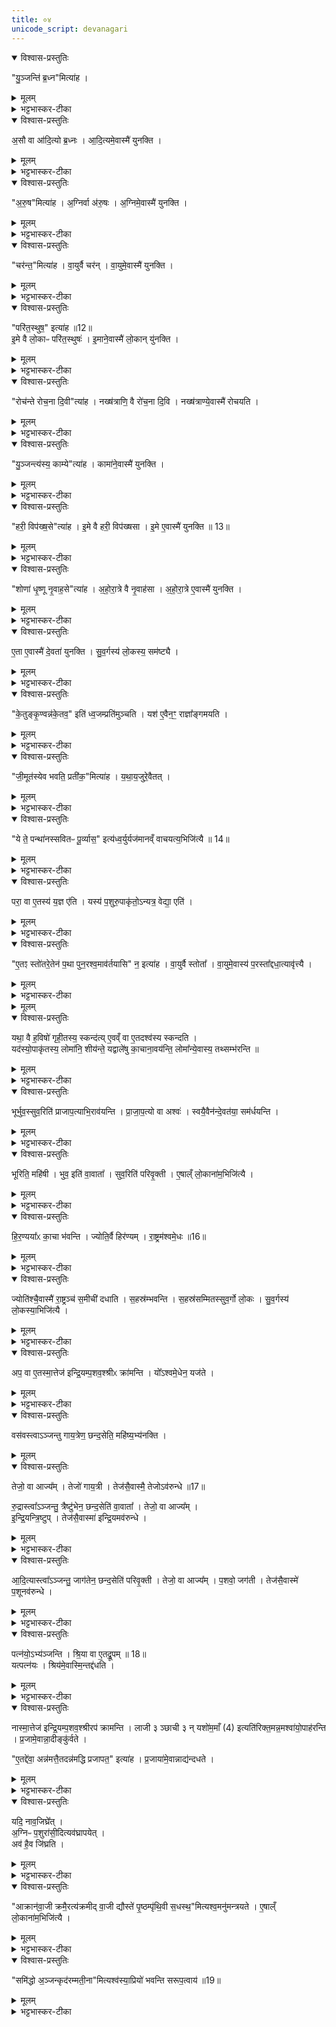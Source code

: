 ```yaml
---
title: ०४
unicode_script: devanagari
---
```



<details open><summary>विश्वास-प्रस्तुतिः</summary>

"यु॒ञ्जन्ति॑ ब्र॒ध्न"मित्या॑ह ।
</details>

<details><summary>मूलम्</summary>

"यु॒ञ्जन्ति॑ ब्र॒ध्न"मित्या॑ह ।
</details>

<details><summary>भट्टभास्कर-टीका</summary>

1युञ्जन्ति ब्रध्नमिति दक्षिणस्यां युगधुरि अश्वमलंकृतं युनक्ति ॥
</details>

<details open><summary>विश्वास-प्रस्तुतिः</summary>

अ॒सौ वा आ॑दि॒त्यो ब्र॒ध्नः ।
आ॒दि॒त्यमे॒वास्मै॑ युनक्ति ।
</details>

<details><summary>मूलम्</summary>

अ॒सौ वा आ॑दि॒त्यो ब्र॒ध्नः ।
आ॒दि॒त्यमे॒वास्मै॑ युनक्ति ।
</details>

<details><summary>भट्टभास्कर-टीका</summary>

असौ वा इत्यादि । ब्रह्मवादिगुणयोगादादित्यादियोजनत्वेन अश्व योजनं रूपयति । अस्मै यजमानाय आदित्यादिमानयं यथा स्यादिति । एतदर्थमेवादित्यादीन् स्वकार्येषु व्यापारयतीत्यर्थः । बृंहाणात् ब्रध्नः आदित्यः ।
</details>

<details open><summary>विश्वास-प्रस्तुतिः</summary>

"अ॒रु॒ष"मित्या॑ह ।
अ॒ग्निर्वा अ॑रु॒षः ।
अ॒ग्निमे॒वास्मै॑ युनक्ति ।
</details>

<details><summary>मूलम्</summary>

"अ॒रु॒ष"मित्या॑ह ।
अ॒ग्निर्वा अ॑रु॒षः ।
अ॒ग्निमे॒वास्मै॑ युनक्ति ।
</details>

<details><summary>भट्टभास्कर-टीका</summary>

आरोचनादरुषोऽग्रिः ।
</details>

<details open><summary>विश्वास-प्रस्तुतिः</summary>

"चर॑न्त॒"मित्या॑ह ।
वा॒युर्वै चर॑न् ।
वा॒युमे॒वास्मै॑ युनक्ति ।
</details>

<details><summary>मूलम्</summary>

"चर॑न्त॒"मित्या॑ह ।
वा॒युर्वै चर॑न् ।
वा॒युमे॒वास्मै॑ युनक्ति ।
</details>

<details><summary>भट्टभास्कर-टीका</summary>

सदा चरणात् चरन् वायुः ।
</details>

<details open><summary>विश्वास-प्रस्तुतिः</summary>

"परि॑त॒स्थुष॒" इत्या॑ह ॥12॥  
इ॒मे वै लो॒काᳶ परि॑त॒स्थुषः॑ ।
इ॒माने॒वास्मै॑ लो॒कान् यु॑नक्ति ।
</details>

<details><summary>मूलम्</summary>

"परि॑त॒स्थुष॒" इत्या॑ह ॥12॥  
इ॒मे वै लो॒काᳶ परि॑त॒स्थुषः॑ ।
इ॒माने॒वास्मै॑ लो॒कान् यु॑नक्ति ।
</details>

<details><summary>भट्टभास्कर-टीका</summary>

परितः स्यितियोगात् परितस्थिवांसो लोकाः, विभक्तिव्यत्ययः ॥
</details>

<details open><summary>विश्वास-प्रस्तुतिः</summary>

"रोच॑न्ते रोच॒ना दि॒वी"त्या॑ह ।
नख्ष॑त्राणि॒ वै रो॑च॒ना दि॒वि ।
नख्ष॑त्राण्ये॒वास्मै॑ रोचयति ।
</details>

<details><summary>मूलम्</summary>

"रोच॑न्ते रोच॒ना दि॒वी"त्या॑ह ।
नख्ष॑त्राणि॒ वै रो॑च॒ना दि॒वि ।
नख्ष॑त्राण्ये॒वास्मै॑ रोचयति ।
</details>

<details><summary>भट्टभास्कर-टीका</summary>

2रोचन्त इति पृष्ठमश्वस्य मृज्यते ॥ एतदर्थमेव दिवि नक्षत्राणि रोचयति प्रकाशयति ।
</details>

<details open><summary>विश्वास-प्रस्तुतिः</summary>

"यु॒ञ्जन्त्य॑स्य॒ काम्ये"त्या॑ह ।
कामा॑ने॒वास्मै॑ युनक्ति ।
</details>

<details><summary>मूलम्</summary>

"यु॒ञ्जन्त्य॑स्य॒ काम्ये"त्या॑ह ।
कामा॑ने॒वास्मै॑ युनक्ति ।
</details>

<details><summary>भट्टभास्कर-टीका</summary>

युञ्जन्त्यस्येति प्रष्टी युनक्ति । कामान् अभिप्रेतानर्थान् । इमे इयं च असौ च इमे द्यावापृथिव्यौ । 'त्यदादीनां यत्परम्' इतीदमश्शेषः ।
</details>

<details open><summary>विश्वास-प्रस्तुतिः</summary>

"हरी॒ विप॑ख्ष॒से"त्या॑ह ।
इ॒मे वै हरी॒ विप॑ख्षसा ।
इ॒मे ए॒वास्मै॑ युनक्ति ॥ 13॥  
</details>

<details><summary>मूलम्</summary>

"हरी॒ विप॑ख्ष॒से"त्या॑ह ।
इ॒मे वै हरी॒ विप॑ख्षसा ।
इ॒मे ए॒वास्मै॑ युनक्ति ॥ 13॥  
</details>

<details><summary>भट्टभास्कर-टीका</summary>

हरी हरणकुशले । विपक्षसा विविधपार्श्वे ।
</details>

<details open><summary>विश्वास-प्रस्तुतिः</summary>

"शोणा॑ धृ॒ष्णू नृ॒वाह॒से"त्या॑ह ।
अ॒हो॒रा॒त्रे वै नृ॒वाह॑सा ।
अ॒हो॒रा॒त्रे ए॒वास्मै॑ युनक्ति ।
</details>

<details><summary>मूलम्</summary>

"शोणा॑ धृ॒ष्णू नृ॒वाह॒से"त्या॑ह ।
अ॒हो॒रा॒त्रे वै नृ॒वाह॑सा ।
अ॒हो॒रा॒त्रे ए॒वास्मै॑ युनक्ति ।
</details>

<details><summary>भट्टभास्कर-टीका</summary>

धृष्णू धारणशीले नृवाहसा नराणां वहनकुशले ।
</details>

<details open><summary>विश्वास-प्रस्तुतिः</summary>

ए॒ता ए॒वास्मै॑ दे॒वता॑ युनक्ति ।
सु॒व॒र्गस्य॑ लो॒कस्य॒ सम॑ष्ट्यै ।
</details>

<details><summary>मूलम्</summary>

ए॒ता ए॒वास्मै॑ दे॒वता॑ युनक्ति ।
सु॒व॒र्गस्य॑ लो॒कस्य॒ सम॑ष्ट्यै ।
</details>

<details><summary>भट्टभास्कर-टीका</summary>

एवमेता दैवता अस्मै यजमानाय अस्याभिमतसंपादनार्थं युनक्ति अश्वादियोजनव्याजेन, तत्स्वर्गस्य सम्यक्प्राप्तये भवति ॥
</details>

<details open><summary>विश्वास-प्रस्तुतिः</summary>

"के॒तुङ्कृ॒ण्वन्न॑के॒तव॒" इति॑ ध्व॒जम्प्रति॑मुञ्चति ।
यश॑ ए॒वैन॒ꣳ॒ राज्ञा᳚ङ्गमयति ।
</details>

<details><summary>मूलम्</summary>

"के॒तुङ्कृ॒ण्वन्न॑के॒तव॒" इति॑ ध्व॒जम्प्रति॑मुञ्चति ।
यश॑ ए॒वैन॒ꣳ॒ राज्ञा᳚ङ्गमयति ।
</details>

<details><summary>भट्टभास्कर-टीका</summary>

3प्रतिमुञ्चति रथे स्थापयति ॥ राज्ञां मध्ये एनमेव राजानं यशो गमयति जयत्येष इति यावत् ।
</details>

<details open><summary>विश्वास-प्रस्तुतिः</summary>

"जी॒मूत॑स्येव भवति॒ प्रती॑क॒"मित्या॑ह ।
य॒था॒य॒जुरे॒वैतत् ।
</details>

<details><summary>मूलम्</summary>

"जी॒मूत॑स्येव भवति॒ प्रती॑क॒"मित्या॑ह ।
य॒था॒य॒जुरे॒वैतत् ।
</details>

<details><summary>भट्टभास्कर-टीका</summary>

प्रसिद्धत्वात् यथायजुरिति । 'अनाविद्धया तनुवा जयत्वम्' इत्यादि यथा मन्त्रो वदति तथा तद्भवत्येव ।
</details>

<details open><summary>विश्वास-प्रस्तुतिः</summary>

"ये ते॒ पन्था॑नस्सवितᳶ पू॒र्व्यास॒" इत्य॑ध्व॒र्युर्यज॑मानव्ँ वाचयत्य॒भिजि॑त्यै ॥ 14॥  
</details>

<details><summary>मूलम्</summary>

"ये ते॒ पन्था॑नस्सवितᳶ पू॒र्व्यास॒" इत्य॑ध्व॒र्युर्यज॑मानव्ँ वाचयत्य॒भिजि॑त्यै ॥ 14॥  
</details>

<details><summary>भट्टभास्कर-टीका</summary>

अभिजित्या इति । मार्गविशेषलाभात् देवतापक्षपाताच्च अभिजयः ॥
</details>

<details open><summary>विश्वास-प्रस्तुतिः</summary>

परा॒ वा ए॒तस्य॑ य॒ज्ञ ए॑ति ।
यस्य॑ प॒शुरु॒पाकृ॑तो॒ऽन्यत्र॒ वेद्या॒ एति॑ ।
</details>

<details><summary>मूलम्</summary>

परा॒ वा ए॒तस्य॑ य॒ज्ञ ए॑ति ।
यस्य॑ प॒शुरु॒पाकृ॑तो॒ऽन्यत्र॒ वेद्या॒ एति॑ ।
</details>

<details><summary>भट्टभास्कर-टीका</summary>

4परा वा इत्यादि ॥ उपाकृरतोऽश्वो हविर्भूतो वेद्या अन्यत्र सदि गच्छेत् एतस्य यजमानस्य यज्ञः परैति विनश्यति, तस्मात् 'एतम्' इति रथसमीपमश्वं नयति ।
</details>

<details open><summary>विश्वास-प्रस्तुतिः</summary>

"ए॒तꣵ स्तो॑तरे॒तेन॑ प॒था पुन॒रश्व॒माव॑र्तयासि" न॒ इत्या॑ह ।
वा॒युर्वै स्तोता᳚ ।
वा॒युमे॒वास्य॑ प॒रस्ता᳚द्दधा॒त्यावृ॑त्त्यै ।
</details>

<details><summary>मूलम्</summary>

"ए॒तꣵ स्तो॑तरे॒तेन॑ प॒था पुन॒रश्व॒माव॑र्तयासि" न॒ इत्या॑ह ।
वा॒युर्वै स्तोता᳚ ।
वा॒युमे॒वास्य॑ प॒रस्ता᳚द्दधा॒त्यावृ॑त्त्यै ।
</details>

<details><summary>भट्टभास्कर-टीका</summary>

तत्र 'एतं स्तोतः' इत्यादिवचनात् अश्वस्य पश्चाद्वायुस्स्थापितो भवति, तच्चास्य आवृत्यै भवति । वायुः खलु 'स्तोतः' डति मन्त्रे आमन्त्र्यते प्राणादिवृत्तिभावेन ताल्वाद्यभिघातेन शब्दोत्पादनात् स्तोता शब्दयिता वायुः उच्यते ॥
</details>


<details><summary>मूलम्</summary>

यथा॒ वै ह॒विषो॑ गृही॒तस्य॒ स्कन्द॑ति ।
ए॒वव्ँ वा ए॒तदश्व॑स्य स्कन्दति ।  

यद॑स्यो॒पाकृ॑तस्य॒ लोमा॑नि॒ शीय॑न्ते ।
यद्वाले॑षु का॒चाना॒वय॑न्ति ।
लोमा᳚न्ये॒वास्य॒ तथ्सम्भ॑रन्ति ॥15॥   
</details>

<details open><summary>विश्वास-प्रस्तुतिः</summary>

यथा॒ वै ह॒विषो॑ गृही॒तस्य॒ स्कन्द॑त्य् ए॒वव्ँ वा ए॒तदश्व॑स्य स्कन्दति ।   
यद॑स्यो॒पाकृ॑तस्य॒ लोमा॑नि॒ शीय॑न्ते॒ यद्वाले॑षु का॒चाना॒वय॑न्ति॒ लोमा᳚न्ये॒वास्य॒ तथ्सम्भ॑रन्ति ॥
</details>

<details><summary>मूलम्</summary>

यथा॒ वै ह॒विषो॑ गृही॒तस्य॒ स्कन्द॑त्य् ए॒वव्ँ वा ए॒तदश्व॑स्य स्कन्दति ।   
यद॑स्यो॒पाकृ॑तस्य॒ लोमा॑नि॒ शीय॑न्ते॒ यद्वाले॑षु का॒चाना॒वय॑न्ति॒ लोमा᳚न्ये॒वास्य॒ तथ्सम्भ॑रन्ति ॥
</details>

<details><summary>भट्टभास्कर-टीका</summary>

5यथा वा इत्यादि ॥ उपाकरणोत्तरकालं अश्वस्य लोमनिपतनं गृहीतस्य हविषः स्कन्दनस्थानीयं, तस्मात् वालेषु अश्वस्य दीर्घलोमसु काचान् मणीन् सौवर्णराजतमौक्तिकान् महिषीवावातापरिवृक्त्य आवयन्ति प्रोतान् कुर्वन्ति । तत्सर्वेषां लोम्नां संभरणाय सम्यग्धारणाय भवति -

सौवर्णान् महिषीमणीन् दशशतानस्यावयत्यावहात्   
वावाता वयते मणीन् दशशतान् प्रत्यग्वहाद्राजतान् ।   
प्रत्यक्श्रोणिसहस्रमेव परिवृक्त्यस्यावयेन्मौक्तिकान्   
सख्यश्शङ्खमणीनश्वेषु समुपग्रथ्नन्त्यविस्रस्तये ॥

महिष्यास्सचिवस्थाने राजपुत्र्यश्शतं स्मृताः ।  
वावाताया अराजोग्रदारास्साहायके शतम् ॥  

दारास्तु सूतग्रामण्यां परिवृक्त्यास्सहायताम् ।   
शतं कुर्वन्ति पञ्चाशत् पञ्चाशद्वर्गयोर्द्वयोः ॥  
</details>

<details open><summary>विश्वास-प्रस्तुतिः</summary>

भूर्भुव॒स्सुव॒रिति॑ प्राजाप॒त्याभि॒राव॑यन्ति ।
प्रा॒जा॒प॒त्यो वा अश्वः॑ ।
स्वयै॒वैन॑न्दे॒वत॑या॒ सम॑र्धयन्ति ।
</details>

<details><summary>मूलम्</summary>

भूर्भुव॒स्सुव॒रिति॑ प्राजाप॒त्याभि॒राव॑यन्ति ।
प्रा॒जा॒प॒त्यो वा अश्वः॑ ।
स्वयै॒वैन॑न्दे॒वत॑या॒ सम॑र्धयन्ति ।
</details>

<details><summary>भट्टभास्कर-टीका</summary>

6भूरित्यादि ॥ 'स भूरिति व्याहरत्' इति प्रजापतिना प्रथमदृष्टत्वात् प्राजापत्या व्याहृतयः अश्वः प्राजापत्य इति स्वयैव देवतया आवनं समृद्ध्यै भवति ।
</details>

<details open><summary>विश्वास-प्रस्तुतिः</summary>

भूरिति॒ महि॑षी ।
भुव॒ इति॑ वा॒वाता᳚ ।
सुव॒रिति॑ परिवृ॒क्ती ।
ए॒षाल्ँ लो॒काना॑म॒भिजि॑त्यै ।
</details>

<details><summary>मूलम्</summary>

भूरिति॒ महि॑षी ।
भुव॒ इति॑ वा॒वाता᳚ ।
सुव॒रिति॑ परिवृ॒क्ती ।
ए॒षाल्ँ लो॒काना॑म॒भिजि॑त्यै ।
</details>

<details><summary>भट्टभास्कर-टीका</summary>

महिष्यादित्रयस्य क्रमेण व्यहृतित्रयान्वयो लोकत्रयाभिजयाय भवति ॥
</details>

<details open><summary>विश्वास-प्रस्तुतिः</summary>

हि॒र॒ण्यया᳚ᳵ का॒चा भ॑वन्ति ।
ज्योति॒र्वै हिर॑ण्यम् ।
रा॒ष्ट्रम॑श्वमे॒धः ॥16॥  
</details>

<details><summary>मूलम्</summary>

हि॒र॒ण्यया᳚ᳵ का॒चा भ॑वन्ति ।
ज्योति॒र्वै हिर॑ण्यम् ।
रा॒ष्ट्रम॑श्वमे॒धः ॥16॥  
</details>

<details><summary>भट्टभास्कर-टीका</summary>

7हिरण्ययाः हिरण्मयाः 'ऋत्व्यवास्त्व्य' इति सूत्रे हिरण्ययेति निपात्यते । पक्षान्तरमिदं राजतानामप्युपलक्षणं वा ।
</details>

<details open><summary>विश्वास-प्रस्तुतिः</summary>

ज्योति॑श्चै॒वास्मै॑ रा॒ष्ट्रञ्च॑ स॒मीची॑ दधाति ।
स॒हस्र॑म्भवन्ति ।
स॒हस्र॑सम्मितस्सुव॒र्गो लो॒कः ।
सु॒व॒र्गस्य॑ लो॒कस्या॒भिजि॑त्यै ।
</details>

<details><summary>मूलम्</summary>

ज्योति॑श्चै॒वास्मै॑ रा॒ष्ट्रञ्च॑ स॒मीची॑ दधाति ।
स॒हस्र॑म्भवन्ति ।
स॒हस्र॑सम्मितस्सुव॒र्गो लो॒कः ।
सु॒व॒र्गस्य॑ लो॒कस्या॒भिजि॑त्यै ।
</details>

<details><summary>भट्टभास्कर-टीका</summary>

समीची संगते एकविषये दधाति । मणीनां सहस्रत्वं महार्घत्वेन सहस्रतुल्यस्य स्वर्गस्य अभिजयाय भवति ॥
</details>

<details open><summary>विश्वास-प्रस्तुतिः</summary>

अप॒ वा ए॒तस्मा॒त्तेज॑ इन्द्रि॒यम्प॒शव॒श्श्रीᳵ क्रा॑मन्ति ।
यो᳚ऽश्वमे॒धेन॒ यज॑ते ।
</details>

<details><summary>मूलम्</summary>

अप॒ वा ए॒तस्मा॒त्तेज॑ इन्द्रि॒यम्प॒शव॒श्श्रीᳵ क्रा॑मन्ति ।
यो᳚ऽश्वमे॒धेन॒ यज॑ते ।
</details>

<details><summary>भट्टभास्कर-टीका</summary>

8अप वा इत्यादि ॥ अश्वमेधेन यजमानात्तेजआदिचतुष्टयमपक्रामति दीर्घकालं राज्यपरित्यागात् ।
</details>

<details open><summary>विश्वास-प्रस्तुतिः</summary>

वस॑वस्त्वाऽञ्जन्तु गाय॒त्रेण॒ छन्द॒सेति॒ महि॑ष्य॒भ्य॑नक्ति ।
</details>

<details><summary>मूलम्</summary>

वस॑वस्त्वाऽञ्जन्तु गाय॒त्रेण॒ छन्द॒सेति॒ महि॑ष्य॒भ्य॑नक्ति ।
</details>

<details open><summary>विश्वास-प्रस्तुतिः</summary>

तेजो॒ वा आज्य᳚म् ।
तेजो॑ गाय॒त्री ।
तेज॑सै॒वास्मै॒ तेजोऽव॑रुन्धे ॥17॥  


रु॒द्रास्त्वा᳚ऽञ्जन्तु॒ त्रैष्टु॑भेन॒ छन्द॒सेति॑ वा॒वाता᳚ ।
तेजो॒ वा आज्य᳚म् ।  
इ॒न्द्रि॒यन्त्रि॒ष्टुप् ।
तेज॑सै॒वास्मा॑ इन्द्रि॒यमव॑रुन्धे ।
</details>

<details><summary>मूलम्</summary>

तेजो॒ वा आज्य᳚म् ।
तेजो॑ गाय॒त्री ।
तेज॑सै॒वास्मै॒ तेजोऽव॑रुन्धे ॥17॥  


रु॒द्रास्त्वा᳚ऽञ्जन्तु॒ त्रैष्टु॑भेन॒ छन्द॒सेति॑ वा॒वाता᳚ ।
तेजो॒ वा आज्य᳚म् ।  
इ॒न्द्रि॒यन्त्रि॒ष्टुप् ।
तेज॑सै॒वास्मा॑ इन्द्रि॒यमव॑रुन्धे ।
</details>

<details><summary>भट्टभास्कर-टीका</summary>

तत्र च 'वसवस्त्वा' इत्यादिभिरञ्जनं चतुष्टयलाभाय भवति । सहोत्पत्त्यादिना तेजआदेर्गायत्र्यादेश्च अभेद उपचर्यते ।
</details>

<details open><summary>विश्वास-प्रस्तुतिः</summary>

आ॒दि॒त्यास्त्वा᳚ऽञ्जन्तु॒ जाग॑तेन॒ छन्द॒सेति॑ परिवृ॒क्ती ।
तेजो॒ वा आज्य᳚म् ।
प॒शवो॒ जग॑ती ।
तेज॑सै॒वास्मे॑ प॒शूनव॑रुन्धे ।
</details>

<details><summary>मूलम्</summary>

आ॒दि॒त्यास्त्वा᳚ऽञ्जन्तु॒ जाग॑तेन॒ छन्द॒सेति॑ परिवृ॒क्ती ।
तेजो॒ वा आज्य᳚म् ।
प॒शवो॒ जग॑ती ।
तेज॑सै॒वास्मे॑ प॒शूनव॑रुन्धे ।
</details>

<details><summary>भट्टभास्कर-टीका</summary>

'तेजो वा आज्यम्' इति वाक्यशेषात् आज्येनाभ्यञ्जन्तीति गम्यते । तस्य च तेजोहेतुत्वात्तेजस्त्वम् ।
</details>

<details open><summary>विश्वास-प्रस्तुतिः</summary>

पत्न॑यो॒ऽभ्य॑ञ्जन्ति ।
श्रि॒या वा ए॒तद्रू॒पम् ॥ 18॥   
यत्पत्न॑यः ।
श्रिय॑मे॒वास्मि॒न्तद्द॑धति ।
</details>

<details><summary>मूलम्</summary>

पत्न॑यो॒ऽभ्य॑ञ्जन्ति ।
श्रि॒या वा ए॒तद्रू॒पम् ॥ 18॥   
यत्पत्न॑यः ।
श्रिय॑मे॒वास्मि॒न्तद्द॑धति ।
</details>

<details><summary>भट्टभास्कर-टीका</summary>

पत्नय इति । छान्दसं ह्रस्वत्वम् । श्रीवृद्धिहेतुत्वात्पत्नीना श्रीत्वम् ॥
</details>

<details open><summary>विश्वास-प्रस्तुतिः</summary>

नास्मा॒त्तेज॑ इन्द्रि॒यम्प॒शव॒श्श्रीरप॑ क्रामन्ति ।
लाजी ३ ञ्छाची ३ न् यशो॑म॒माँ (4) इत्यति॑रिक्त॒मन्न॒मश्वा॑यो॒पाह॑रन्ति ।
प्र॒जामे॒वान्ना॒दीङ्कु॑र्वते ।  

"ए॒तद्दे॑वा॒ अन्न॑मत्तै॒तदन्न॑मद्धि प्रजापत॒" इत्या॑ह ।
प्र॒जाया॑मे॒वान्नाद्य॑न्दधते ।
</details>

<details><summary>मूलम्</summary>

नास्मा॒त्तेज॑ इन्द्रि॒यम्प॒शव॒श्श्रीरप॑ क्रामन्ति ।
लाजी ३ ञ्छाची ३ न् यशो॑म॒माँ (4) इत्यति॑रिक्त॒मन्न॒मश्वा॑यो॒पाह॑रन्ति ।
प्र॒जामे॒वान्ना॒दीङ्कु॑र्वते ।  

"ए॒तद्दे॑वा॒ अन्न॑मत्तै॒तदन्न॑मद्धि प्रजापत॒" इत्या॑ह ।
प्र॒जाया॑मे॒वान्नाद्य॑न्दधते ।
</details>

<details><summary>भट्टभास्कर-टीका</summary>

9अतिरिक्तमिति ॥ नक्तहोमशेषं यन्निहितं तदन्नमश्वाय पत्न्य उपाहरन्ति समीपे दधति भक्षणार्थम् । सर्वां प्रजामन्नादनसमर्थां कुर्वते सर्वस्यामपि प्रजायां प्रभूतं अन्नाद्यं स्थापयति एतन्मन्त्रमभावात् ।
</details>

<details open><summary>विश्वास-प्रस्तुतिः</summary>

यदि॒ नाव॒जिघ्रे᳚त् ।  
अ॒ग्निᳶ प॒शुरा॑सी॒दित्यव॑घ्रापयेत् ।  
अव॑ है॒व जि॑घ्रति ।
</details>

<details><summary>मूलम्</summary>

यदि॒ नाव॒जिघ्रे᳚त् ।  
अ॒ग्निᳶ प॒शुरा॑सी॒दित्यव॑घ्रापयेत् ।  
अव॑ है॒व जि॑घ्रति ।
</details>

<details><summary>भट्टभास्कर-टीका</summary>

यदि नेति । उपाहृतमन्नमिति केचित् । उपपाय्यमाना अप इत्यन्ये । एतन्मन्त्रप्रभावात् अवजिघ्रत्येव ॥
</details>

<details open><summary>विश्वास-प्रस्तुतिः</summary>

"आक्रान्॑वा॒जी क्रमै॒रत्य॑क्रमीद् वा॒जी द्यौस्ते॑ पृ॒ष्ठम्पृ॑थि॒वी स॒धस्थ॒"मित्यश्व॒मनु॑मन्त्रयते ।
ए॒षाल्ँ लो॒काना॑म॒भिजि॑त्यै ।
</details>

<details><summary>मूलम्</summary>

"आक्रान्॑वा॒जी क्रमै॒रत्य॑क्रमीद् वा॒जी द्यौस्ते॑ पृ॒ष्ठम्पृ॑थि॒वी स॒धस्थ॒"मित्यश्व॒मनु॑मन्त्रयते ।
ए॒षाल्ँ लो॒काना॑म॒भिजि॑त्यै ।
</details>

<details><summary>भट्टभास्कर-टीका</summary>

10अनुमन्त्रयत इति ॥ अन्नोपहरणानन्तरम् ।
</details>

<details open><summary>विश्वास-प्रस्तुतिः</summary>

"समि॑द्धो अ॒ञ्जन्कृद॑रम्मती॒ना"मित्यश्व॑स्या॒प्रियो॑ भवन्ति सरूप॒त्वाय॑ ॥19॥  
</details>

<details><summary>मूलम्</summary>

"समि॑द्धो अ॒ञ्जन्कृद॑रम्मती॒ना"मित्यश्व॑स्या॒प्रियो॑ भवन्ति सरूप॒त्वाय॑ ॥19॥  
</details>

<details><summary>भट्टभास्कर-टीका</summary>

आप्रिय इति प्रयाजानां याज्याः, आप्रीतिहेतुत्वादाप्रियः । सरूपत्वाय समानरूपत्वाय भवन्ति ॥


इति तृतीये नवमे अश्वमेधे चतुर्थोऽनुवाकः ॥  

</details>

